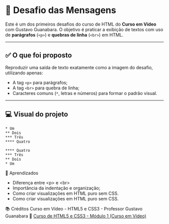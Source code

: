 # 💬 Desafio das Mensagens

Este é um dos primeiros desafios do curso de HTML do **Curso em Vídeo** com Gustavo Guanabara. O objetivo é praticar a exibição de textos com uso de **parágrafos** (`<p>`) e **quebras de linha** (`<br>`) em HTML.

---

## ✅ O que foi proposto

Reproduzir uma saída de texto exatamente como a imagem do desafio, utilizando apenas:

- A tag `<p>` para parágrafos;
- A tag `<br>` para quebra de linha;
- Caracteres comuns (`*`, letras e números) para formar o padrão visual.

---

## 💻 Visual do projeto

```plaintext
* Um  
** Dois  
*** Três  
**** Quatro

**** Quatro  
*** Três  
** Dois  
* Um
````
🧠 Aprendizados
- Diferença entre &lt;p&gt; e &lt;br&gt;
- Importância da indentação e organização;
- Como criar visualizações em HTML puro sem CSS.
- Como criar visualizações em HTML puro sem CSS.


📚 Créditos
Curso em Vídeo - HTML5 e CSS3 - Professor Gustavo Guanabara
🔗 [Curso de HTML5 e CSS3 - Módulo 1 (Curso em Vídeo)](https://www.cursoemvideo.com/curso/html5-css3-modulo1-vip/)


